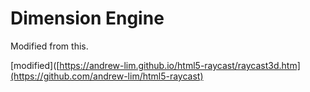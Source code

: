 # Dimension Engine

Modified from this.

[modified]([https://andrew-lim.github.io/html5-raycast/raycast3d.htm](https://github.com/andrew-lim/html5-raycast)
